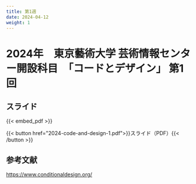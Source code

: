 ```yaml
---
title: 第1週
date: 2024-04-12
weight: 1
---
```


# 2024年　東京藝術大学 芸術情報センター開設科目　「コードとデザイン」 第1回

## スライド

{{< embed_pdf >}}

{{< button href="2024-code-and-design-1.pdf">}}スライド（PDF）{{< /button >}}

## 参考文献

<https://www.conditionaldesign.org/>



